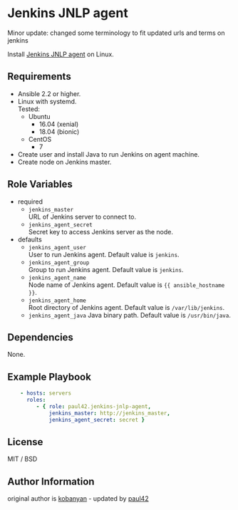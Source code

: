 Jenkins JNLP agent
=========

Minor update: changed some terminology to fit updated urls and terms on jenkins

Install [Jenkins JNLP agent](https://wiki.jenkins-ci.org/display/JENKINS/Distributed+builds#Distributedbuilds-Launchagentagentheadlessly) on Linux.

Requirements
------------

- Ansible 2.2 or higher.
- Linux with systemd.  
  Tested:
    - Ubuntu
        - 16.04 (xenial)
        - 18.04 (bionic)
    - CentOS
        - 7
- Create user and install Java to run Jenkins on agent machine.
- Create node on Jenkins master.

Role Variables
--------------

- required
  - `jenkins_master`  
  URL of Jenkins server to connect to.
  - `jenkins_agent_secret`  
  Secret key to access Jenkins server as the node.
- defaults
  - `jenkins_agent_user`  
  User to run Jenkins agent. Default value is `jenkins`.
  - `jenkins_agent_group`  
  Group to run Jenkins agent. Default value is `jenkins`.
  - `jenkins_agent_name`  
  Node name of Jenkins agent. Default value is `{{ ansible_hostname }}`.
  - `jenkins_agent_home`  
  Root directory of Jenkins agent. Default value is `/var/lib/jenkins`.
  - `jenkins_agent_java`
  Java binary path. Default value is `/usr/bin/java`.

Dependencies
------------

None.

Example Playbook
----------------

```yaml
    - hosts: servers
      roles:
         - { role: paul42.jenkins-jnlp-agent,
             jenkins_master: http://jenkins_master,
             jenkins_agent_secret: secret }
```

License
-------

MIT / BSD

Author Information
------------------

original author is [kobanyan](https://github.com/kobanyan) - updated by [paul42](https://github.com/paul42)
